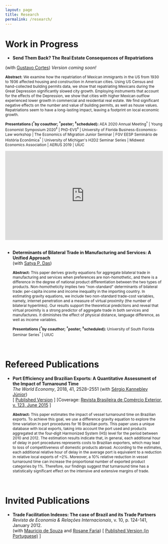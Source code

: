 ```yaml
---
layout: page
title: Research
permalink: /research/
---
```


<style>
   .iframe-container {
  padding-top: 56.25%;
  position: relative;
   }
 
.iframe-container iframe {
   border: 0;
   height: 100%;
   width: 100%;
   position: absolute;
   top: 0;
   left: 0;
 }
 </style>

# Work in Progress

- <p style="font-size:14px"><b>Send Them Back? The Real Estate Consequences of Repatriations</b><br>
(with <a href="https://sites.google.com/site/cortesgustavos" target="_blank"> Gustavo Cortes</a>)  <em>Version coming soon! </em></p>

   <p style="font-size:12px"><b>Abstract:</b> We examine how the repatriation of Mexican immigrants in the US from 1930 to 1936 affected housing and construction in American cities. Using US Census and hand-collected building permits data, we show that repatriating Mexicans during the Great Depression significantly slowed city growth. Employing instruments that account for the effects of the Depression, we show that cities with higher Mexican outflow experienced lower growth in commercial and residential real estate. We find significant negative effects on the number and value of building permits, as well as house values. Repatriations seem to have a long-lasting impact, leaving a footprint on local economic growth. </p>
   
   <p style="font-size:12px"><strong>Presentations (<sup>*</sup>by coauthor; <sup>&#8224;</sup>poster; <sup>&#8225;</sup>scheduled):</strong> AEA 2020 Annual Meeting<sup>&#8224;</sup> | Young Economist Symposium 2020<sup>&#8225;</sup> | PhD-EVS<sup>&#8225;</sup> | University of Florida Business-Economics-Law workshop | The Economics of Migration Junior Seminar | FGV EESP Seminário de História Econômica<sup>*</sup> | University of Michigan's H2D2 Seminar Series | Midwest Economics Association | AERUS 2019 | UIUC </p>
      
   <div class="iframe-container"><iframe src="https://player.vimeo.com/video/384544947" frameborder="0" webkitallowfullscreen mozallowfullscreen allowfullscreen></iframe></div>
   
<br>

- <b>Determinants of Bilateral Trade in Manufacturing and Services: A Unified Approach</b><br> (with <a href="https://www.satyapdas.com" target="_blank">Satya P. Das</a>) 

   <p style="font-size:12px"><b>Abstract:</b> This paper derives gravity equations for aggregate bilateral trade in manufacturing and services when preferences are non-homothetic, and there is a difference in the degree of national product differentiation between the two types of products.  Non-homotheticity implies two "non-standard" determinants of bilateral trade: per-capita income and income inequality in the importing country. In estimating gravity equations, we include two non-standard trade-cost variables, namely, internet penetration and a measure of virtual proximity (the number of bilateral hyperlinks). Our results support the theoretical predictions and reveal that virtual proximity is a strong predictor of aggregate trade in both services and manufactures. It diminishes the effect of physical distance, language difference, as well as income variables.</p>
   
   <p style="font-size:12px"><strong>Presentations (<sup>*</sup>by coauthor; <sup>&#8224;</sup>poster; <sup>&#8225;</sup>scheduled):</strong> University of South Florida Seminar Series<sup>*</sup> | UIUC </p>

<br>

# Refereed Publications

- <p style="font-size:14px"><b>Port Efficiency and Brazilian Exports: A Quantitative Assessment of the Impact of Turnaround Time</b> <br> <em> The World Economy</em>, 2018, 41, 2528–2551 (with <a href="https://scholar.google.com.br/citations?user=dqFJND9idb0C&hl=en" target="_blank"> Sérgio Kannebley Júnior</a>) <br>
   [ <a href="https://doi.org/10.1111/twec.12654" target="_blank">Published Version</a> ] [Coverage: <a href="/files/research/123_VSSKJ.pdf" target="_blank"> Revista Brasileira de Comércio Exterior, v. 123, June 2015</a> ] </p>

   <p style="font-size:12px"><b>Abstract:</b> This paper estimates the impact of vessel turnaround time on Brazilian exports. To achieve this goal, we use a difference gravity equation to explore the time variation in port procedures for 16 Brazilian ports. This paper uses a unique database with local exports, taking into account the port used and products aggregated at the four‐digit Harmonized System (HS) level for the period between 2010 and 2012. The estimation results indicate that, in general, each additional hour of delay in port procedures represents costs to Brazilian exporters, which may lead to loss of competitiveness of domestic products abroad. According to the estimates, each additional relative hour of delay in the average port is equivalent to a reduction in relative local exports of ~2%. Moreover, a 10% relative reduction in vessel turnaround time can increase the proportional number of exported product categories by 1%. Therefore, our findings suggest that turnaround time has a statistically significant effect on the intensive and extensive margins of trade.</p>

<br>

# Invited Publications

- <p style="font-size:14px"><b>Trade Facilitation Indexes: The case of Brazil and its Trade Partners</b> <br>
   <em>Revista de Economia & Relações Internacionais</em>, v. 10, p. 124-141, January 2012. <br> 
   (with <a href="https://scholar.google.com.br/citations?user=ceqK-1QAAAAJ&hl=en" target="_blank">Mauricio de Souza</a> and <a href="https://scholar.google.com.br/citations?user=bnfF3IEAAAAJ&hl=en" target="_blank">Rosane Faria</a>) [ <a href="/files/research/indicadores_facilitacao.pdf" target="_blank">Published Version (in Portuguese)</a> ]</p>

